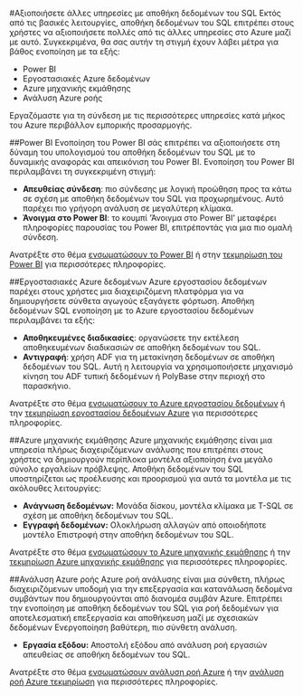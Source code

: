 <properties
   pageTitle="Δημιουργία ενσωματωμένες λύσεις με αποθήκη δεδομένων του SQL | Microsoft Azure"
   description="Εργαλεία και συνεργάτες με τις λύσεις που ενοποιούνται με το αποθήκη δεδομένων του SQL. "
   services="sql-data-warehouse"
   documentationCenter="NA"
   authors="lodipalm"
   manager="barbkess"
   editor=""/>

<tags
   ms.service="sql-data-warehouse"
   ms.devlang="NA"
   ms.topic="article"
   ms.tgt_pltfrm="NA"
   ms.workload="data-services"
   ms.date="05/31/2016"
   ms.author="lodipalm;barbkess;sonyama"/>

#<a name="leverage-other-services-with-sql-data-warehouse"></a>Αξιοποιήσετε άλλες υπηρεσίες με αποθήκη δεδομένων του SQL
Εκτός από τις βασικές λειτουργίες, αποθήκη δεδομένων του SQL επιτρέπει στους χρήστες να αξιοποιήσετε πολλές από τις άλλες υπηρεσίες στο Azure μαζί με αυτό.  Συγκεκριμένα, θα σας αυτήν τη στιγμή έχουν λάβει μέτρα για βάθος ενοποίηση με τα εξής:

+ Power BI
+ Εργοστασιακές Azure δεδομένων
+ Azure μηχανικής εκμάθησης
+ Ανάλυση Azure ροής

Εργαζόμαστε για τη σύνδεση με τις περισσότερες υπηρεσίες κατά μήκος του Azure περιβάλλον εμπορικής προσαρμογής.

##<a name="power-bi"></a>Power BI
Ενοποίηση του Power BI σάς επιτρέπει να αξιοποιήσετε στη δύναμη του υπολογισμού του αποθήκη δεδομένων του SQL με το δυναμικής αναφοράς και απεικόνιση του Power BI. Ενοποίηση του Power BI περιλαμβάνει τη συγκεκριμένη στιγμή:

+ **Απευθείας σύνδεση**: πιο σύνδεσης με λογική προώθηση προς τα κάτω σε σχέση με αποθήκη δεδομένων του SQL για προχωρημένους.  Αυτό παρέχει πιο γρήγορη ανάλυση σε μεγαλύτερη κλίμακα.
+ **Άνοιγμα στο Power BI**: το κουμπί 'Άνοιγμα στο Power BI' μεταφέρει πληροφορίες παρουσίας του Power BI, επιτρέποντάς για μια πιο ομαλή σύνδεση.

Ανατρέξτε στο θέμα [ενσωματώσουν το Power BI](./sql-data-warehouse-integrate-power-bi.md) ή στην [τεκμηρίωση του Power BI](http://blogs.msdn.com/b/powerbi/archive/2015/06/24/exploring-azure-sql-data-warehouse-with-power-bi.aspx) για περισσότερες πληροφορίες.

##<a name="azure-data-factory"></a>Εργοστασιακές Azure δεδομένων
Azure εργοστασίου δεδομένων παρέχει στους χρήστες μια διαχειριζόμενη πλατφόρμα για να δημιουργήσετε σύνθετα αγωγούς εξαγάγετε φόρτωση.  Αποθήκη δεδομένων SQL ενοποίηση με το Azure εργοστασίου δεδομένων περιλαμβάνει τα εξής:

+ **Αποθηκευμένες διαδικασίες**: οργανώσετε την εκτέλεση αποθηκευμένων διαδικασιών σε αποθήκη δεδομένων του SQL.
+ **Αντιγραφή**: χρήση ADF για τη μετακίνηση δεδομένων σε αποθήκη δεδομένων του SQL.  Αυτή η λειτουργία να χρησιμοποιήσετε μηχανισμό κίνηση του ADF τυπική δεδομένων ή PolyBase στην περιοχή στο παρασκήνιο. 

Ανατρέξτε στο θέμα [ενσωματώσουν το Azure εργοστασίου δεδομένων](./sql-data-warehouse-integrate-azure-data-factory.md) ή την [τεκμηρίωση εργοστασίου δεδομένων Azure](https://azure.microsoft.com/documentation/services/data-factory/) για περισσότερες πληροφορίες.

##<a name="azure-machine-learning"></a>Azure μηχανικής εκμάθησης
Azure μηχανικής εκμάθησης είναι μια υπηρεσία πλήρως διαχειριζόμενων ανάλυσης που επιτρέπει στους χρήστες να δημιουργούν περίπλοκα μοντέλα αξιοποίηση ένα μεγάλο σύνολο εργαλείων πρόβλεψης.  Αποθήκη δεδομένων του SQL υποστηρίζεται ως προέλευσης και προορισμού για αυτά τα μοντέλα με τις ακόλουθες λειτουργίες:

+ **Ανάγνωση δεδομένων:** Μονάδα δίσκου, μοντέλα κλίμακα με T-SQL σε σχέση με αποθήκη δεδομένων του SQL.
+ **Εγγραφή δεδομένων:** Ολοκλήρωση αλλαγών από οποιοδήποτε μοντέλο Επιστροφή στην αποθήκη δεδομένων του SQL.

Ανατρέξτε στο θέμα [ενσωματώσουν το Azure μηχανικής εκμάθησης](./sql-data-warehouse-integrate-azure-machine-learning.md) ή την [τεκμηρίωση Azure μηχανικής εκμάθησης](https://azure.microsoft.com/services/machine-learning/) για περισσότερες πληροφορίες.

##<a name="azure-stream-analytics"></a>Ανάλυση Azure ροής
Azure ροή ανάλυσης είναι μια σύνθετη, πλήρως διαχειριζόμενων υποδομή για την επεξεργασία και κατανάλωση δεδομένα συμβάντων που δημιουργούνται από διανομέα συμβάν Azure.  Επιτρέπει την ενοποίηση με αποθήκη δεδομένων του SQL για ροή δεδομένων για αποτελεσματική επεξεργασία και αποθήκευση μαζί με σχεσιακών δεδομένων Ενεργοποίηση βαθύτερη, πιο σύνθετη ανάλυση.  

+ **Εργασία εξόδου:** Αποστολή εξόδου από ανάλυση ροή εργασιών απευθείας σε αποθήκη δεδομένων του SQL.

Ανατρέξτε στο θέμα [ενσωματώσουν ανάλυση ροή Azure](./sql-data-warehouse-integrate-azure-stream-analytics.md) ή την [ανάλυση ροή Azure τεκμηρίωση](https://azure.microsoft.com/documentation/services/stream-analytics/) για περισσότερες πληροφορίες.

<!--Image references-->

<!--Article references-->
[development overview]: sql-data-warehouse-overview-develop/

[Azure Data Factory]: sql-data-warehouse-integrate-azure-data-factory.md
[Azure Machine Learning]: sql-data-warehouse-integrate-azure-machine-learning.md
[Azure Stream Analytics]: sql-data-warehouse-integrate-azure-stream-analytics.md
[Power BI]: sql-data-warehouse-integrate-power-bi.md
[Partners]: sql-data-warehouse-partner-business-intelligence.md

<!--MSDN references-->

<!--Other Web references-->
